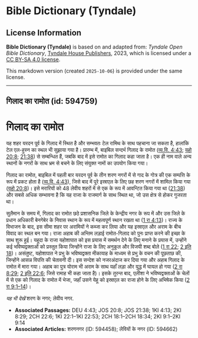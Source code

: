 # Bible Dictionary (Tyndale)

## License Information

**Bible Dictionary (Tyndale)** is based on and adapted from: _Tyndale Open Bible Dictionary_, [Tyndale House Publishers](https://tyndaleopenresources.com/), 2023, which is licensed under a [CC BY-SA 4.0 license](https://creativecommons.org/licenses/by-sa/4.0/legalcode.en).

This markdown version (created `2025-10-06`) is provided under the same license.



--------------------------------

## गिलाद का रामोत (id: 594759)

गिलाद का रामोत
==============

यह शहर यरदन पूर्व के गिलाद में स्थित है और सम्भवतः टेल रामिथ के साथ पहचाना जा सकता है, हालांकि टेल एल\-हुस्न का स्थल भी सुझाया गया है। प्रारम्भ में, बाइबिल सन्दर्भ गिलाद के रामोत ([व्य.वि. 4:43](https://ref.ly/Deut4:43); [यहो 20:8](https://ref.ly/Josh20:8); [21:38](https://ref.ly/Josh21:38)) से सम्बन्धित हैं, जबकि बाद में इसे रामोत का गिलाद कहा जाता है। एक ही नाम वाले अन्य स्थानों के नगरों के साथ भ्रम से बचने के लिए संयुक्त नामों का उपयोग किया गया।

गिलाद का रामोत, बाइबिल में पहली बार यरदन पूर्व के तीन शरण नगरों में से गाद के गोत्र की एक सम्पत्ति के रूप में प्रकट होता है ([व्य.वि. 4:43](https://ref.ly/Deut4:43)), जिसे बाद में पूरे इस्राएल के लिए छह शरण नगरों में शामिल किया गया ([यहो 20:8](https://ref.ly/Josh20:8))। इसे मरारियों को 48 लेवीय शहरों में से एक के रूप में आवन्टित किया गया था ([21:38](https://ref.ly/Josh21:38)) और सबसे अधिक सम्भावना है कि यह राजा के राजमार्ग के साथ स्थित था, जो उस क्षेत्र से होकर गुजरता था।

सुलैमान के समय में, गिलाद का रामोत छठे प्रशासनिक जिले के केन्द्रीय नगर के रूप में और उस जिले के प्रधान अधिकारी बेनगेबेर के निवास स्थान के रूप में महत्वपूर्ण स्थान रखता था ([1 रा 4:13](https://ref.ly/1Kgs4:13))। राज्य के विभाजन के बाद, इस सीमा शहर पर अरामियों ने कब्जा कर लिया और यह इस्राएल और अराम के बीच विवाद का स्थल बन गया। राजा अहाब की अन्तिम लड़ाई रामोत\-गिलाद को पुनः प्राप्त करने की इच्छा के साथ शुरू हुई। यहूदा के राजा यहोशापात को इस प्रयास में समर्थन देने के लिए मनाने के प्रयास में, उन्होंने कई भविष्यद्वक्ताओं को प्रस्तुत किया जिन्होंने राजा के लिए अनुकूल और विजयी शब्द बोले ([1 रा 22](https://ref.ly/1Kgs22:1-1Kgs22:53); [2 इति 18](https://ref.ly/2Chr18:1-2Chr18:34))। असंतुष्ट, यहोशापात ने प्रभु के भविष्यद्वक्ता मीकायाह के माध्यम से प्रभु के वचन की पूछताछ की, जिन्होंने आसन्न विपत्ति की चेतावनी दी। इस सन्देश को नजरअंदाज कर दिया गया और अहाब गिलाद के रामोत में मारा गया। अहाब का पुत्र योराम भी अराम के साथ यहाँ लड़ा और युद्ध में घायल हो गया ([2 रा 8:29](https://ref.ly/2Kgs8:29); [2 इति 22:6](https://ref.ly/2Chr22:6); जिसे रामाह भी कहा जाता है)। इसके तुरन्त बाद, एलीशा ने भविष्यद्वक्ताओं के चेलों में से एक को गिलाद के रामोत में भेजा, जहाँ उसने येहू को इस्राएल का राजा होने के लिए अभिषेक किया ([2 रा 9:1–14](https://ref.ly/2Kgs9:1-2Kgs9:14))।

*यह भी देखें* शरण के नगर; लेवीय नगर.

* **Associated Passages:** DEU 4:43; JOS 20:8; JOS 21:38; 1KI 4:13; 2KI 8:29; 2CH 22:6; 1KI 22:1–1KI 22:53; 2CH 18:1–2CH 18:34; 2KI 9:1–2KI 9:14
* **Associated Articles:** शरणनगर (ID: 594458); लेवियों के नगर (ID: 594662)

